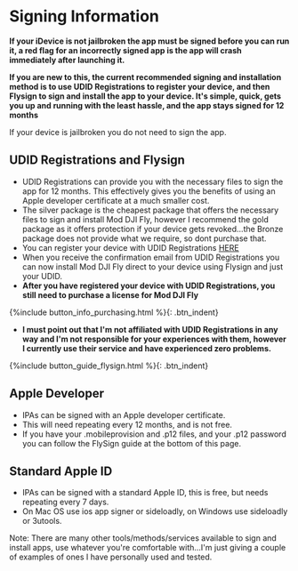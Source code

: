 # Signing Information

**If your iDevice is not jailbroken the app must be signed before you can run it, a red flag for an incorrectly signed app is the app will crash immediately after launching it.**

**If you are new to this, the current recommended signing and installation method is to use UDID Registrations to register your device, and then Flysign to sign and install the app to your device.  It's simple, quick, gets you up and running with the least hassle, and the app stays signed for 12 months**

If your device is jailbroken you do not need to sign the app.

## UDID Registrations and Flysign
* UDID Registrations can provide you with the necessary files to sign the app for 12 months. This effectively gives you the benefits of using an Apple developer certificate at a much smaller cost.
* The silver package is the cheapest package that offers the necessary files to sign and install Mod DJI Fly, however I recommend the gold package as it offers protection if your device gets revoked...the Bronze package does not provide what we require, so dont purchase that.
* You can register your device with UDID Registrations [HERE](https://www.udidregistrations.com/buy)
* When you receive the confirmation email from UDID Registrations you can now install Mod DJI Fly direct to your device using Flysign and just your UDID.
* **After you have registered your device with UDID Registrations, you still need to purchase a license for Mod DJI Fly**

{%include button_info_purchasing.html %}{: .btn_indent}

* **I must point out that I'm not affiliated with UDID Registrations in any way and I'm not responsible for your experiences with them, however I currently use their service and have experienced zero problems.**

{%include button_guide_flysign.html %}{: .btn_indent}

## Apple Developer
* IPAs can be signed with an Apple developer certificate.
* This will need repeating every 12 months, and is not free. 
* If you have your .mobileprovision and .p12 files, and your .p12 password you can follow the FlySign guide at the bottom of this page. 

## Standard Apple ID
* IPAs can be signed with a standard Apple ID, this is free, but needs repeating every 7 days.
* On Mac OS use ios app signer or sideloadly, on Windows use sideloadly or 3utools.



Note: There are many other tools/methods/services available to sign and install apps, use whatever you're comfortable with...I'm just giving a couple of examples of ones I have personally used and tested.



